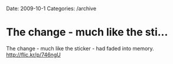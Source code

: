 Date: 2009-10-1
Categories: /archive

# The change - much like the sti...

The change - much like the sticker - had faded into memory. <a href="http://flic.kr/p/746ngU" rel="nofollow">http://flic.kr/p/746ngU</a>

